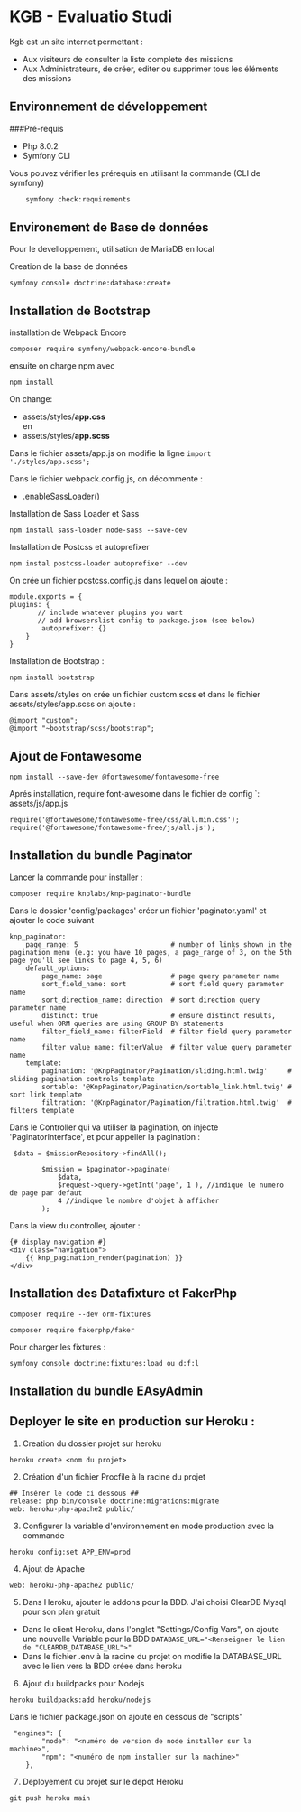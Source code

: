 # KGB - Evaluatio Studi
Kgb est un site internet permettant :
- Aux visiteurs de consulter la liste complete des missions
- Aux Administrateurs, de créer, editer ou supprimer tous les éléments des missions

## Environnement de développement
###Pré-requis
* Php 8.0.2
* Symfony CLI

Vous pouvez vérifier les prérequis en utilisant la commande (CLI de symfony)

```bash
    symfony check:requirements
```
## Environement de Base de données
Pour le develloppement, utilisation de MariaDB en local

Creation de la base de données

```symfony console doctrine:database:create```



## Installation de Bootstrap
installation de Webpack Encore

``composer require symfony/webpack-encore-bundle``

ensuite on charge npm avec

``npm install ``

On change:
- assets/styles/<strong>app.css</strong> <br>
  en
- assets/styles/<strong>app.scss</strong>

Dans le fichier assets/app.js on modifie la ligne
``
import './styles/app.scss';
``

Dans le fichier webpack.config.js, on décommente :
- .enableSassLoader()

Installation de Sass Loader et Sass

``npm install sass-loader node-sass --save-dev``

Installation de Postcss et autoprefixer

``npm instal postcss-loader autoprefixer --dev``

On crée un fichier postcss.config.js dans lequel on ajoute :

````
module.exports = {
plugins: {
       // include whatever plugins you want
       // add browserslist config to package.json (see below)
        autoprefixer: {}
    }
}
````

Installation de Bootstrap :

``npm install bootstrap``

Dans assets/styles on crée un fichier custom.scss
et dans le fichier assets/styles/app.scss on ajoute :

````
@import "custom";
@import "~bootstrap/scss/bootstrap";
````
## Ajout de Fontawesome

```npm install --save-dev @fortawesome/fontawesome-free```

Aprés installation, require font-awesome dans le fichier de config `: assets/js/app.js

``````
require('@fortawesome/fontawesome-free/css/all.min.css'); 
require('@fortawesome/fontawesome-free/js/all.js');
``````
## Installation du bundle Paginator
Lancer la commande pour installer : 
````
composer require knplabs/knp-paginator-bundle
````
Dans le dossier 'config/packages' créer un fichier 'paginator.yaml' et ajouter le code suivant 
````
knp_paginator:
    page_range: 5                       # number of links shown in the pagination menu (e.g: you have 10 pages, a page_range of 3, on the 5th page you'll see links to page 4, 5, 6)
    default_options:
        page_name: page                 # page query parameter name
        sort_field_name: sort           # sort field query parameter name
        sort_direction_name: direction  # sort direction query parameter name
        distinct: true                  # ensure distinct results, useful when ORM queries are using GROUP BY statements
        filter_field_name: filterField  # filter field query parameter name
        filter_value_name: filterValue  # filter value query parameter name
    template:
        pagination: '@KnpPaginator/Pagination/sliding.html.twig'     # sliding pagination controls template
        sortable: '@KnpPaginator/Pagination/sortable_link.html.twig' # sort link template
        filtration: '@KnpPaginator/Pagination/filtration.html.twig'  # filters template
````
Dans le Controller qui va utiliser la pagination, on injecte 'PaginatorInterface', et pour appeller la pagination :
````
 $data = $missionRepository->findAll();

        $mission = $paginator->paginate(
            $data,
            $request->query->getInt('page', 1 ), //indique le numero de page par defaut
            4 //indique le nombre d'objet à afficher
        );
````

Dans la view du controller, ajouter : 
````
{# display navigation #}
<div class="navigation">
    {{ knp_pagination_render(pagination) }}
</div>
````

## Installation des Datafixture et FakerPhp

``composer require --dev orm-fixtures``

``composer require fakerphp/faker``

Pour charger les fixtures  :

``symfony console doctrine:fixtures:load ou d:f:l``

## Installation du bundle EAsyAdmin

## Deployer le site en production sur Heroku :

1. Creation du dossier projet sur heroku

``
heroku create <nom du projet>
``

2. Création d'un fichier Procfile à la racine du projet

````
## Insérer le code ci dessous ##
release: php bin/console doctrine:migrations:migrate
web: heroku-php-apache2 public/
````

3. Configurer la variable d'environnement en mode production avec la commande

``
heroku config:set APP_ENV=prod
``

4. Ajout de Apache

``
web: heroku-php-apache2 public/
``

5. Dans Heroku, ajouter le addons pour la BDD. J'ai choisi ClearDB Mysql pour son plan gratuit

- Dans le client Heroku, dans l'onglet "Settings/Config Vars", on ajoute une nouvelle Variable pour la BDD
  ``
  DATABASE_URL="<Renseigner le lien de "CLEARDB_DATABASE_URL">"
  ``
- Dans le fichier .env à la racine du projet on modifie la DATABASE_URL avec le lien vers la BDD créee dans heroku


6. Ajout du buildpacks pour Nodejs

``
heroku buildpacks:add heroku/nodejs
``

Dans le fichier package.json on ajoute en dessous de "scripts"

````
 "engines": {
        "node": "<numéro de version de node installer sur la machine>",
        "npm": "<numéro de npm installer sur la machine>"
    },
````

7. Deployement du projet sur le depot Heroku

``
git push heroku main
``









